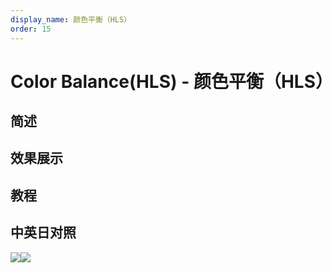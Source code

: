 ```yaml
---
display_name: 颜色平衡（HLS）
order: 15
---
```


# Color Balance(HLS) - 颜色平衡（HLS）

## 简述

## 效果展示

## 教程

## 中英日对照

![](<https://mir.yuelili.com/user/AE/effects/AE-Effects-Color-Color_Balance(HLS).png>)![](<https://mir.yuelili.com/user/AE/effects/AE-Effects-Color-Color_Balance(HLS)_cn.png>)

